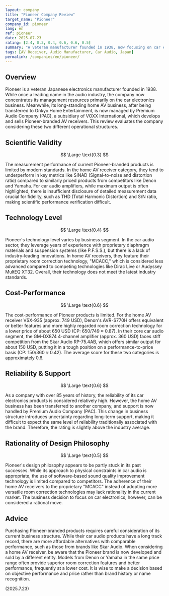 ```yaml
---
layout: company
title: "Pioneer Company Review"
target_name: "Pioneer"
company_id: pioneer
lang: en
ref: pioneer
date: 2025-07-23
rating: [2.4, 0.3, 0.4, 0.6, 0.6, 0.5]
summary: "A veteran manufacturer founded in 1938, now focusing on car electronics. Pioneer-branded home AV products are developed by a separate company, and both fall short of modern alternatives in measurement performance and price competitiveness."
tags: [AV Receiver, Audio Manufacturer, Car Audio, Japan]
permalink: /companies/en/pioneer/
---
```

## Overview

Pioneer is a veteran Japanese electronics manufacturer founded in 1938. While once a leading name in the audio industry, the company now concentrates its management resources primarily on the car electronics business. Meanwhile, its long-standing home AV business, after being transferred to Onkyo Home Entertainment, is now managed by Premium Audio Company (PAC), a subsidiary of VOXX International, which develops and sells Pioneer-branded AV receivers. This review evaluates the company considering these two different operational structures.

## Scientific Validity

$$ \Large \text{0.3} $$

The measurement performance of current Pioneer-branded products is limited by modern standards. In the home AV receiver category, they tend to underperform in key metrics like SINAD (Signal-to-noise and distortion ratio) compared to similarly priced products from competitors like Denon and Yamaha. For car audio amplifiers, while maximum output is often highlighted, there is insufficient disclosure of detailed measurement data crucial for fidelity, such as THD (Total Harmonic Distortion) and S/N ratio, making scientific performance verification difficult.

## Technology Level

$$ \Large \text{0.4} $$

Pioneer's technology level varies by business segment. In the car audio sector, they leverage years of experience with proprietary diaphragm materials and suspension systems (like P.F.S.S.), but there is a lack of industry-leading innovations. In home AV receivers, they feature their proprietary room correction technology, "MCACC," which is considered less advanced compared to competing technologies like Dirac Live or Audyssey MultEQ XT32. Overall, their technology does not meet the latest industry standards.

## Cost-Performance

$$ \Large \text{0.6} $$

The cost-performance of Pioneer products is limited. For the home AV receiver VSX-935 (approx. 749 USD), Denon's AVR-S770H offers equivalent or better features and more highly regarded room correction technology for a lower price of about 650 USD (CP: 650/749 ≈ 0.87). In their core car audio segment, the GM-DX874 4-channel amplifier (approx. 360 USD) faces stiff competition from the Skar Audio RP-75.4AB, which offers similar output for about 150 USD, putting it in a tough position on a performance-to-price basis (CP: 150/360 ≈ 0.42). The average score for these two categories is approximately 0.6.

## Reliability & Support

$$ \Large \text{0.6} $$

As a company with over 85 years of history, the reliability of its car electronics products is considered relatively high. However, the home AV business has been transferred to another company, and support is now handled by Premium Audio Company (PAC). This change in business structure introduces uncertainty regarding long-term support, making it difficult to expect the same level of reliability traditionally associated with the brand. Therefore, the rating is slightly above the industry average.

## Rationality of Design Philosophy

$$ \Large \text{0.5} $$

Pioneer's design philosophy appears to be partly stuck in its past successes. While its approach to physical constraints in car audio is appropriate, the use of software-based sound quality improvement technology is limited compared to competitors. The adherence of their home AV receivers to the proprietary "MCACC" instead of adopting more versatile room correction technologies may lack rationality in the current market. The business decision to focus on car electronics, however, can be considered a rational move.

## Advice

Purchasing Pioneer-branded products requires careful consideration of its current business structure. While their car audio products have a long track record, there are more affordable alternatives with comparable performance, such as those from brands like Skar Audio. When considering a home AV receiver, be aware that the Pioneer brand is now developed and sold by a different entity. Models from Denon or Yamaha in the same price range often provide superior room correction features and better performance, frequently at a lower cost. It is wise to make a decision based on objective performance and price rather than brand history or name recognition.

(2025.7.23)